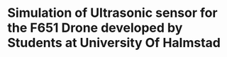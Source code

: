 # Simulation of Ultrasonic sensor for the F651 Drone developed by Students at University Of Halmstad
